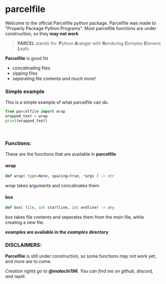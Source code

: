
# parcelfile

Welcome to the official Parcelfile python package. Parcelfile was made to "Properly Package Python Programs".
Most parcelfile functions are under construction, so they __may not work__

> __PARCEL__ stands for: 
**P**ython 
**A**ranger with 
**R**enduring 
**C**omplex 
**E**lement 
**L**eafs

__Parcelfile__ is good for 
+ concatinating files
+ zipping files
+ seperating file contents
 _and much more!_

### Simple example
This is a simple example of what parcelfile can do.

```py
from parcelfile import wrap
wrapped_text = wrap
print(wrapped_text)
```

&nbsp;

### Functions:
These are the functions that are available in __parcelfile__
#### wrap
``` py
def wrap( type=None, spacing=true, *args ) -> str
```
_wrap_ takes arguments and concatinates them.

#### box
```py
def box( file, int startline, int endline) -> any
```
_box_ takes file contents and seperates them from the main file, while creating a new file.

**examples are available in the ___examples___ directory**

### DISCLAIMERS:
__Parcelfile__ is still under construction, so some functions may not work yet, and more are to come.


_Creation rights go to __@malachi196__. You can find me on github, discord, and replit._
